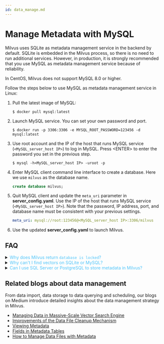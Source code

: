 ```yaml
---
id: data_manage.md
---
```


# Manage Metadata with MySQL

Milvus uses SQLite as metadata management service in the backend by default. SQLite is embedded in the Milvus process, so there is no need to run additional services. However, in production, it is strongly recommended that you use MySQL as metadata management service because of reliability.

<div class="alert warning">
In CentOS, Milvus does not support MySQL 8.0 or higher.
</div>

Follow the steps below to use MySQL as metadata management service in Linux:

1. Pull the latest image of MySQL:

    ```shell
    $ docker pull mysql:latest
    ```

2. Launch MySQL service. You can set your own password and port.

    ```shell
    $ docker run -p 3306:3306 -e MYSQL_ROOT_PASSWORD=123456 -d mysql:latest
    ```

3. Use root account and the IP of the host that runs MySQL service (`<MySQL_server_host IP>`) to log in MySQL. Press \<ENTER\> to enter the password you set in the previous step.

    ```shell
    $ mysql -h<MySQL_server_host IP> -uroot -p
    ```

4. Enter MySQL client command line interface to create a database. Here we use `milvus` as the database name.

    ```sql
    create database milvus;
    ```

5. Quit MySQL client and update the `meta_uri` parameter in **server_config.yaml**. Use the IP of the host that runs MySQL service (`<MySQL_server_host IP>`). Note that the password, IP address, port, and database name must be consistent with your previous settings.

    ```yaml
    meta_uri: mysql://root:123456@<MySQL_server_host IP>:3306/milvus
    ```

6. Use the updated **server_config.yaml** to launch Milvus.


## FAQ

<details>
<summary><font color="#4fc4f9">Why does Milvus return <code>database is locked</code>?</font></summary>
If you use SQLite to manage metadata, you receive this error message when write requests occur frequently. We recommend using MySQL for metadata management. See <a href="data_manage.md">Manage Metadata with MySQL</a> for more information.
</details>
<details>
<summary><font color="#4fc4f9">Why can't I find vectors on SQLite or MySQL?</font></summary>
Milvus stores vectors and indexes directly in the disk as files, not in SQLite or MySQL. It uses SQLite or MySQL to store metadata of the vectors instead. See <a href="storage_concept.md">Storage Concepts</a> for more information.
</details>
<details>
<summary><font color="#4fc4f9">Can I use SQL Server or PostgreSQL to store metadata in Milvus?</font></summary>
No, we only support storing metadata using SQLite or MySQL.
</details>



## Related blogs about data management

From data import, data storage to data querying and scheduling, our blogs on Medium introduce detailed insights about the data management strategy in Milvus.

- [Managing Data in Massive-Scale Vector Search Engine](https://medium.com/@milvusio/managing-data-in-massive-scale-vector-search-engine-db2e8941ce2f)
- [Improvements of the Data File Cleanup Mechanism](https://github.com/milvus-io/community/blob/master/blog/en/2019-12-18-datafile-cleanup.md)
- [Viewing Metadata](https://medium.com/@milvusio/milvus-metadata-management-1-6b9e05c06fb0)
- [Fields in Metadata Tables](https://medium.com/@milvusio/milvus-metadata-management-2-fields-in-the-metadata-table-3bf0d296ca6d)
- [How to Manage Data Files with Metadata](https://medium.com/@milvusio/milvus-metadata-management-3-e65b14137f58)
